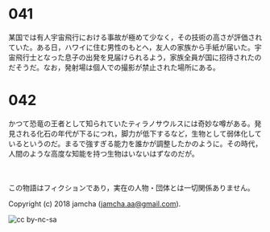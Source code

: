 

# 041

某国では有人宇宙飛行における事故が極めて少なく，その技術の高さが評価されていた。ある日，ハワイに住む男性のもとへ，友人の家族から手紙が届いた。宇宙飛行士となった息子の出発を見届けられるよう，家族全員が国に招待されたのだそうだ。なお，発射場は個人での撮影が禁止された場所にある。  


# 042

かつて恐竜の王者として知られていたティラノサウルスには奇妙な噂がある。発見される化石の年代が下るにつれ，脚力が低下するなど，生物として弱体化しているというのだ。まるで強すぎる能力を誰かが調整したかのように。その時代，人間のような高度な知能を持つ生物はいないはずなのだが。  

<br>  
<br>  
この物語はフィクションであり，実在の人物・団体とは一切関係ありません。  

Copyright (c) 2018 jamcha (jamcha.aa@gmail.com).  

![cc by-nc-sa](https://i.creativecommons.org/l/by-nc-sa/4.0/88x31.png)  

